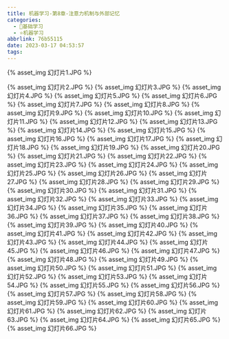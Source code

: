 ```yaml
---
title: 机器学习-第8章-注意力机制与外部记忆
categories:
  - 🌙基础学习
  - ⭐机器学习
abbrlink: 76b55115
date: 2023-03-17 04:53:57
tags:
---
```


{% asset_img 幻灯片1.JPG %}

<!--more-->

{% asset_img 幻灯片2.JPG %}
{% asset_img 幻灯片3.JPG %}
{% asset_img 幻灯片4.JPG %}
{% asset_img 幻灯片5.JPG %}
{% asset_img 幻灯片6.JPG %}
{% asset_img 幻灯片7.JPG %}
{% asset_img 幻灯片8.JPG %}
{% asset_img 幻灯片9.JPG %}
{% asset_img 幻灯片10.JPG %}
{% asset_img 幻灯片11.JPG %}
{% asset_img 幻灯片12.JPG %}
{% asset_img 幻灯片13.JPG %}
{% asset_img 幻灯片14.JPG %}
{% asset_img 幻灯片15.JPG %}
{% asset_img 幻灯片16.JPG %}
{% asset_img 幻灯片17.JPG %}
{% asset_img 幻灯片18.JPG %}
{% asset_img 幻灯片19.JPG %}
{% asset_img 幻灯片20.JPG %}
{% asset_img 幻灯片21.JPG %}
{% asset_img 幻灯片22.JPG %}
{% asset_img 幻灯片23.JPG %}
{% asset_img 幻灯片24.JPG %}
{% asset_img 幻灯片25.JPG %}
{% asset_img 幻灯片26.JPG %}
{% asset_img 幻灯片27.JPG %}
{% asset_img 幻灯片28.JPG %}
{% asset_img 幻灯片29.JPG %}
{% asset_img 幻灯片30.JPG %}
{% asset_img 幻灯片31.JPG %}
{% asset_img 幻灯片32.JPG %}
{% asset_img 幻灯片33.JPG %}
{% asset_img 幻灯片34.JPG %}
{% asset_img 幻灯片35.JPG %}
{% asset_img 幻灯片36.JPG %}
{% asset_img 幻灯片37.JPG %}
{% asset_img 幻灯片38.JPG %}
{% asset_img 幻灯片39.JPG %}
{% asset_img 幻灯片40.JPG %}
{% asset_img 幻灯片41.JPG %}
{% asset_img 幻灯片42.JPG %}
{% asset_img 幻灯片43.JPG %}
{% asset_img 幻灯片44.JPG %}
{% asset_img 幻灯片45.JPG %}
{% asset_img 幻灯片46.JPG %}
{% asset_img 幻灯片47.JPG %}
{% asset_img 幻灯片48.JPG %}
{% asset_img 幻灯片49.JPG %}
{% asset_img 幻灯片50.JPG %}
{% asset_img 幻灯片51.JPG %}
{% asset_img 幻灯片52.JPG %}
{% asset_img 幻灯片53.JPG %}
{% asset_img 幻灯片54.JPG %}
{% asset_img 幻灯片55.JPG %}
{% asset_img 幻灯片56.JPG %}
{% asset_img 幻灯片57.JPG %}
{% asset_img 幻灯片58.JPG %}
{% asset_img 幻灯片59.JPG %}
{% asset_img 幻灯片60.JPG %}
{% asset_img 幻灯片61.JPG %}
{% asset_img 幻灯片62.JPG %}
{% asset_img 幻灯片63.JPG %}
{% asset_img 幻灯片64.JPG %}
{% asset_img 幻灯片65.JPG %}
{% asset_img 幻灯片66.JPG %}
